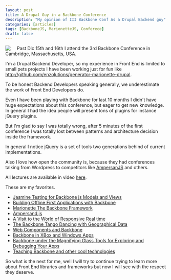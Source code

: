 ```yaml
---
layout: post
title: A Drupal Guy in a Backbone Conference
description: "My opinion of III Backbone Conf As a Drupal Backend guy"
categories: [articles]
tags: [BackboneJS, MarionetteJS, Conferece]
draft: false
---
```


<img style="float:left; margin-right: 20px;;" src="{{site.url }}/assets/img/backbonejs_logo.png"/> Past Dic 15th and 16th I attend the 3rd Backbone Conference in Cambridge, Massachusetts, USA.

I'm a Drupal Backend Developer, so my experience in Front End is limited to small pets projects I have been working just for fun like <a href="http://github.com/enzolutions/generator-marionette-drupal" target="_blank">http://github.com/enzolutions/generator-marionette-drupal</a>.

To be honest Backend Developers speaking generally, we underestimate the work of Front End Developers do.

Even I have been playing with Backbone for last 10 months I didn't have huge expectations about this conference, but eager to get new knowledge. In general I had the idea people will present tons of plugins for instance jQuery plugins.

But I'm glad to say I was totally wrong, after 5 minutes of the first conference I was totally lost between patterns and architecture decision inside the framework.

In general I notice jQuery is a set of tools two generations behind of current implementations.

Also I love how open the community is, because they had conferences talking from Wordpress to competitors like <a href="https://ampersandjs.com/" target="_blank">AmpersanJS</a> and others.

All lectures are available in video <a href="https://www.youtube.com/playlist?list=PLlgxAbM67lYIGw8DnANC7VgREbzJRQged" target="_blank">here</a>.

These are my favorites.

* <a href="https://www.youtube.com/watch?v=GqEzbKoKbsI&list=PLlgxAbM67lYIGw8DnANC7VgREbzJRQged&index=3" target="_blank">Jasmine Testing for Backbone js Models and Views</a>
* <a href="https://www.youtube.com/watch?v=Zb01eNS6-no&list=PLlgxAbM67lYIGw8DnANC7VgREbzJRQged&index=5" target="_blank">Building Offline First Applications with Backbone</a>
* <a href="https://www.youtube.com/watch?v=EvQnntaqVdE&list=PLlgxAbM67lYIGw8DnANC7VgREbzJRQged&index=7" target="_blank">Marionette The Backbone Framework</a>
* <a href="https://www.youtube.com/watch?v=k8JOKLEPSe0&index=10&list=PLlgxAbM67lYIGw8DnANC7VgREbzJRQged" target="_blank">Ampersand.js</a>
* <a href="https://www.youtube.com/watch?v=C4Mqg9PJwBU&index=11&list=PLlgxAbM67lYIGw8DnANC7VgREbzJRQged" target="_blank">A Visit to the World of Responsive Real time</a>
* <a href="https://www.youtube.com/watch?v=y1yftu2zdIk&index=12&list=PLlgxAbM67lYIGw8DnANC7VgREbzJRQged" target="_blank">The Backbone Tango Dancing with Geographical Data</a>
* <a href="https://www.youtube.com/watch?v=dztuKgjk0Bg&index=14&list=PLlgxAbM67lYIGw8DnANC7VgREbzJRQged" target="_blank">Web Components and Backbone</a>
* <a href="https://www.youtube.com/watch?v=QZYd6vz93IE&index=15&list=PLlgxAbM67lYIGw8DnANC7VgREbzJRQged" target="_blank">Backbone in XBox and Windows Apps</a>
* <a href="https://www.youtube.com/watch?v=jbGm3mJXh_s&index=17&list=PLlgxAbM67lYIGw8DnANC7VgREbzJRQged" target="_blank">Backbone under the Magnifying Glass Tools for Exploring and Debugging Your Apps</a>
* <a href="https://www.youtube.com/watch?v=rR438xfRp14&index=18&list=PLlgxAbM67lYIGw8DnANC7VgREbzJRQged" target="_blank">Teaching Backbone and other cool technologies</a>

So what is the next for me, well I will try to continue trying to learn more about Front End libraries and frameworks but now I will see with the respect they deserve.

